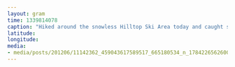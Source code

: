 ```yaml
---
layout: gram
time: 1339814078
caption: "Hiked around the snowless Hilltop Ski Area today and caught some sick air, bra."
latitude: 
longitude: 
media:
- media/posts/201206/11142362_459043617589517_665180534_n_17842265626000351.jpg
---
```

